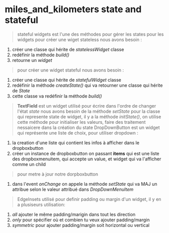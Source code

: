 # miles_and_kilometers **state and stateful**
> stateful widgets est l'une des méthodes pour gérer les states pour les widgets
> pour créer une wiget stateless nous avons besoin :
1.  créer une classe qui hérite de *statelessWidget* classe
2.  redéfinir la méthode *build()*
3.  retourne un *widget*
> pour créer une widget stateful nous avons besoin :
1.  créer une classe qui hérite de *statefulWidget* classe
2.  redéfinir la méthode *createState()* qui va retourner une classe qui hérite de *State*
3.  cette classe va redéfinir la méthode *build()*
> **TextField** est un widget utilisé pour écrire
> dans l'ordre de changer l'état *state* nous avons besoin de la méthode *setState*
> pour la classe qui represente state de widget, il y a la méthode *initState()*, on utilise cette méthode pour initialiser les valeurs, faire des traitement nessaicere dans la création du state
> DropDownButton est un widget qui représente une liste de choix, pour utiliser dropdown :
1.  la creation d'une liste qui contient les infos à afficher dans le dropboxbutton
2.  créer un instance de dropboxbutton on passant **items** qui est une liste des dropboxmenuitem, qui accepte un value, et widget qui va l'afficher comme un child
> pour metre à jour notre dorpboxbutton
1.  dans l'event *onChange* on appele la méthode *setState* qui va MAJ un attribue selon le valeur attribué dans *DropDownMenuItem*
> EdgeInsets utilisé pour definir padding ou margin d'un widget, il y en a plusiseurs utilisation:
1.  *all* ajouter le même padding/marigin dans tout les direction
2.  *only* pour spécifier où et combien tu veux ajouter padding/margin
3.  *symmetric* pour ajouter padding/margin soit horizontal ou vertical
